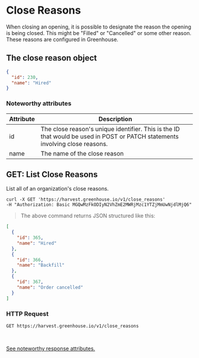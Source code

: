 # Close Reasons

When closing an opening, it is possible to designate the reason the opening is being closed. This might be "Filled" or "Cancelled" or some other reason.  These reasons are configured in Greenhouse.

## The close reason object

```json
{
  "id": 230,
  "name": "Hired"
}
```

### Noteworthy attributes

| Attribute | Description |
|-----------|-------------|
| id | The close reason's unique identifier. This is the ID that would be used in POST or PATCH statements involving close reasons. |
| name | The name of the close reason |

## GET: List Close Reasons

List all of an organization's close reasons.

```shell
curl -X GET 'https://harvest.greenhouse.io/v1/close_reasons'
-H "Authorization: Basic MGQwMzFkODIyN2VhZmE2MWRjMzc1YTZjMmUwNjdlMjQ6"
```

> The above command returns JSON structured like this:

```json
[
  {
    "id": 365,
    "name": "Hired"
  },
  {
    "id": 366,
    "name": "Backfill"
  },
  {
    "id": 367,
    "name": "Order cancelled"
  }
]
```

### HTTP Request

`GET https://harvest.greenhouse.io/v1/close_reasons`

<br>

[See noteworthy response attributes.](#the-close-reason-object)